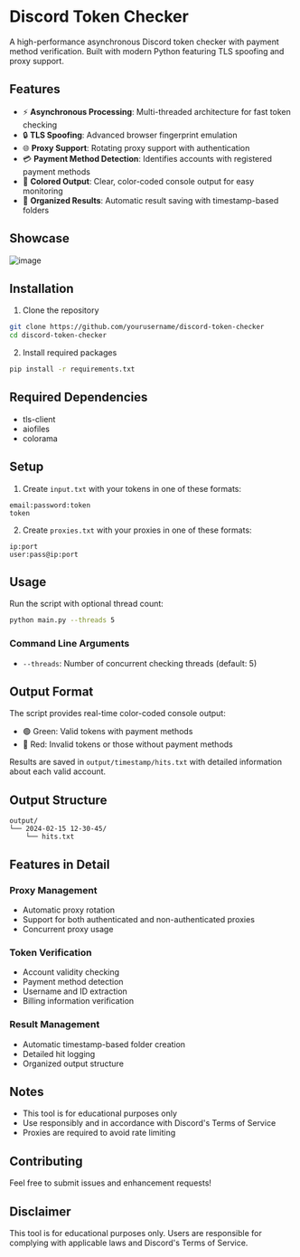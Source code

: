 # Discord Token Checker

A high-performance asynchronous Discord token checker with payment method verification. Built with modern Python featuring TLS spoofing and proxy support.

## Features

- ⚡ **Asynchronous Processing**: Multi-threaded architecture for fast token checking
- 🔒 **TLS Spoofing**: Advanced browser fingerprint emulation
- 🌐 **Proxy Support**: Rotating proxy support with authentication
- 💳 **Payment Method Detection**: Identifies accounts with registered payment methods
- 🎨 **Colored Output**: Clear, color-coded console output for easy monitoring
- 📁 **Organized Results**: Automatic result saving with timestamp-based folders

## Showcase

![image](https://github.com/user-attachments/assets/6f055f8d-5aa5-4bcb-b972-18077853ffc2)


## Installation

1. Clone the repository
```bash
git clone https://github.com/yourusername/discord-token-checker
cd discord-token-checker
```

2. Install required packages
```bash
pip install -r requirements.txt
```

## Required Dependencies

- tls-client
- aiofiles
- colorama

## Setup

1. Create `input.txt` with your tokens in one of these formats:
```
email:password:token
token
```

2. Create `proxies.txt` with your proxies in one of these formats:
```
ip:port
user:pass@ip:port
```

## Usage

Run the script with optional thread count:
```bash
python main.py --threads 5
```

### Command Line Arguments

- `--threads`: Number of concurrent checking threads (default: 5)

## Output Format

The script provides real-time color-coded console output:
- 🟢 Green: Valid tokens with payment methods
- 🔴 Red: Invalid tokens or those without payment methods

Results are saved in `output/timestamp/hits.txt` with detailed information about each valid account.

## Output Structure

```
output/
└── 2024-02-15 12-30-45/
    └── hits.txt
```

## Features in Detail

### Proxy Management
- Automatic proxy rotation
- Support for both authenticated and non-authenticated proxies
- Concurrent proxy usage

### Token Verification
- Account validity checking
- Payment method detection
- Username and ID extraction
- Billing information verification

### Result Management
- Automatic timestamp-based folder creation
- Detailed hit logging
- Organized output structure

## Notes

- This tool is for educational purposes only
- Use responsibly and in accordance with Discord's Terms of Service
- Proxies are required to avoid rate limiting

## Contributing

Feel free to submit issues and enhancement requests!

## Disclaimer

This tool is for educational purposes only. Users are responsible for complying with applicable laws and Discord's Terms of Service.
